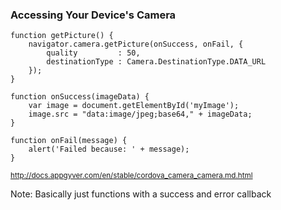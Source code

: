 ###  Accessing Your Device's Camera <!-- .element: class="bold" -->

    function getPicture() {
        navigator.camera.getPicture(onSuccess, onFail, {
            quality         : 50,
            destinationType : Camera.DestinationType.DATA_URL
        });
    }

    function onSuccess(imageData) {
        var image = document.getElementById('myImage');
        image.src = "data:image/jpeg;base64," + imageData;
    }

    function onFail(message) {
        alert('Failed because: ' + message);
    }

<small>http://docs.appgyver.com/en/stable/cordova_camera_camera.md.html</small>

Note:
Basically just functions with a success and error callback